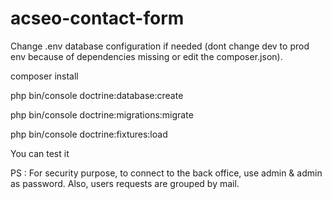 # acseo-contact-form


Change .env database configuration if needed (dont change dev to prod env because of dependencies missing or edit the composer.json).

composer install

php bin/console doctrine:database:create

php bin/console doctrine:migrations:migrate

php bin/console doctrine:fixtures:load



You can test it

PS : For security purpose, to connect to the back office, use admin & admin as password. Also, users requests are grouped by mail.
